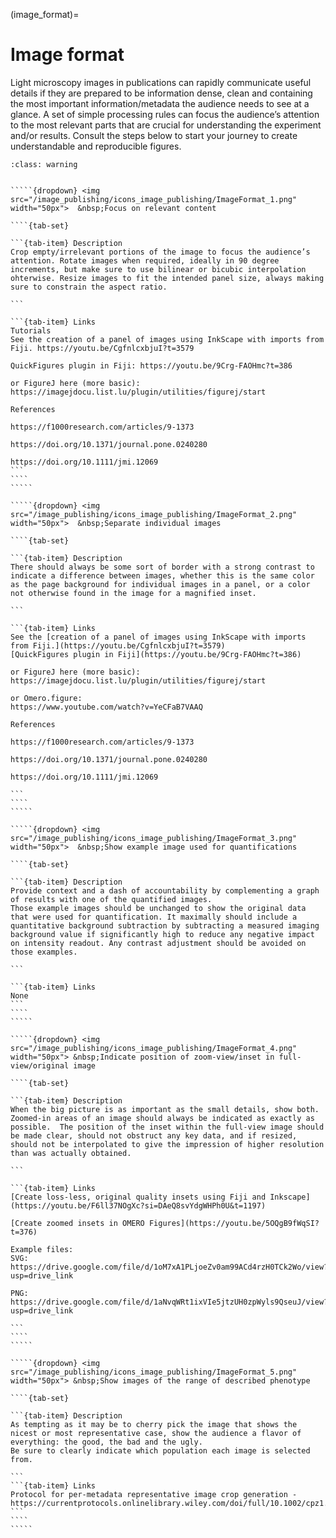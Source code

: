 (image_format)=
# Image format

Light microscopy images in publications can rapidly communicate useful details if they are prepared to be information dense, clean and containing the most important information/metadata the audience needs to see at a glance. A set of simple processing rules can focus the audience’s attention to the most relevant parts that are crucial for understanding the experiment and/or results. Consult the steps below to start your journey to create understandable and reproducible figures. 

``````{admonition} Minimal
:class: warning


`````{dropdown} <img src="/image_publishing/icons_image_publishing/ImageFormat_1.png" width="50px">  &nbsp;Focus on relevant content

````{tab-set}

```{tab-item} Description
Crop empty/irrelevant portions of the image to focus the audience’s attention. Rotate images when required, ideally in 90 degree increments, but make sure to use bilinear or bicubic interpolation ohterwise. Resize images to fit the intended panel size, always making sure to constrain the aspect ratio.

```

```{tab-item} Links
Tutorials
See the creation of a panel of images using InkScape with imports from Fiji. https://youtu.be/CgfnlcxbjuI?t=3579 

QuickFigures plugin in Fiji: https://youtu.be/9Crg-FAOHmc?t=386

or FigureJ here (more basic): 
https://imagejdocu.list.lu/plugin/utilities/figurej/start

References

https://f1000research.com/articles/9-1373

https://doi.org/10.1371/journal.pone.0240280

https://doi.org/10.1111/jmi.12069
```
````
`````

`````{dropdown} <img src="/image_publishing/icons_image_publishing/ImageFormat_2.png" width="50px">  &nbsp;Separate individual images

````{tab-set}

```{tab-item} Description
There should always be some sort of border with a strong contrast to indicate a difference between images, whether this is the same color as the page background for individual images in a panel, or a color not otherwise found in the image for a magnified inset.

```

```{tab-item} Links
See the [creation of a panel of images using InkScape with imports from Fiji.](https://youtu.be/CgfnlcxbjuI?t=3579) 
[QuickFigures plugin in Fiji](https://youtu.be/9Crg-FAOHmc?t=386)

or FigureJ here (more basic): 
https://imagejdocu.list.lu/plugin/utilities/figurej/start

or Omero.figure: 
https://www.youtube.com/watch?v=YeCFaB7VAAQ 

References

https://f1000research.com/articles/9-1373

https://doi.org/10.1371/journal.pone.0240280

https://doi.org/10.1111/jmi.12069

```
````
`````

`````{dropdown} <img src="/image_publishing/icons_image_publishing/ImageFormat_3.png" width="50px">  &nbsp;Show example image used for quantifications

````{tab-set}

```{tab-item} Description
Provide context and a dash of accountability by complementing a graph of results with one of the quantified images.
Those example images should be unchanged to show the original data that were used for quantification. It maximally should include a quantitative background subtraction by subtracting a measured imaging background value if significantly high to reduce any negative impact on intensity readout. Any contrast adjustment should be avoided on those examples.

```

```{tab-item} Links
None
```
````
`````

`````{dropdown} <img src="/image_publishing/icons_image_publishing/ImageFormat_4.png" width="50px"> &nbsp;Indicate position of zoom-view/inset in full-view/original image

````{tab-set}

```{tab-item} Description
When the big picture is as important as the small details, show both. Zoomed-in areas of an image should always be indicated as exactly as possible.  The position of the inset within the full-view image should be made clear, should not obstruct any key data, and if resized, should not be interpolated to give the impression of higher resolution than was actually obtained.

```

```{tab-item} Links
[Create loss-less, original quality insets using Fiji and Inkscape](https://youtu.be/F6ll37NOgXc?si=DAeQ8svYdgWHPh0U&t=1197)

[Create zoomed insets in OMERO Figures](https://youtu.be/5OQgB9fWqSI?t=376)

Example files:
SVG:
https://drive.google.com/file/d/1oM7xA1PLjoeZv0am99ACd4rzH0TCk2Wo/view?usp=drive_link

PNG:
https://drive.google.com/file/d/1aNvqWRt1ixVIe5jtzUH0zpWyls9QseuJ/view?usp=drive_link

```
````
`````

`````{dropdown} <img src="/image_publishing/icons_image_publishing/ImageFormat_5.png" width="50px"> &nbsp;Show images of the range of described phenotype

````{tab-set}

```{tab-item} Description
As tempting as it may be to cherry pick the image that shows the nicest or most representative case, show the audience a flavor of everything: the good, the bad and the ugly.
Be sure to clearly indicate which population each image is selected from.

```
```{tab-item} Links
Protocol for per-metadata representative image crop generation - https://currentprotocols.onlinelibrary.wiley.com/doi/full/10.1002/cpz1.713
```
````
`````

``````

<!--Notes which will not be shown on the actual page-->
